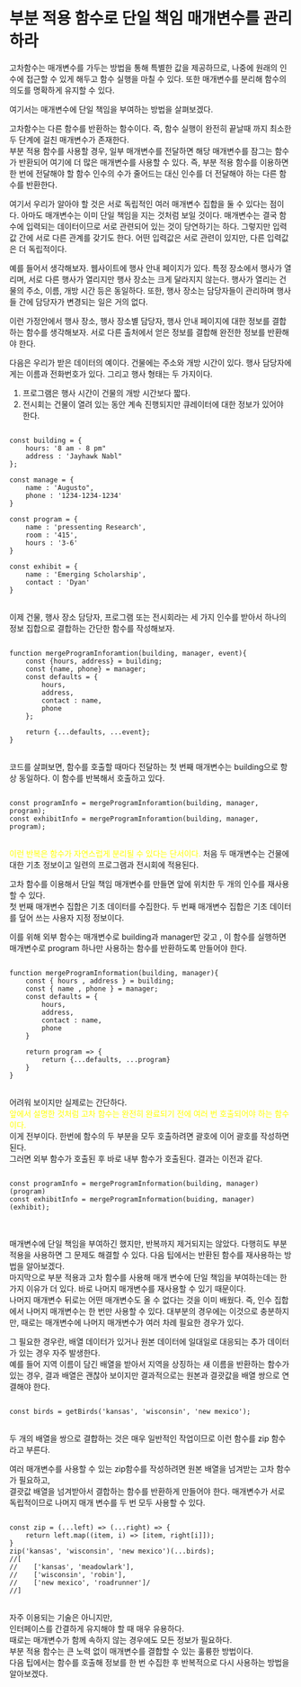 # 부분 적용 함수로 단일 책임 매개변수를 관리하라


고차함수는 매개변수를 가두는 방법을 통해 특별한 값을 제공하므로, 나중에 원래의 인수에 접근할 수 있게 해두고 함수 실행을 마칠 수 있다. 
또한 매개변수를 분리해 함수의 의도를 명확하게 유지할 수 있다. 

여기서는 매개변수에 단일 책임을 부여하는 방법을 살펴보겠다. 

고차함수는 다른 함수를 반환하는 함수이다. 
즉, 함수 실행이 완전히 끝날때 까지 최소한 두 단계에 걸친 매개변수가 존재한다.  
부분 적용 함수를 사용할 경우, 일부 매개변수를 전달하면 해당 매개변수를 잠그는 함수가 반환되어 여기에 더 많은 매개변수를 사용할 수 있다. 
즉, 부분 적용 함수를 이용하면 한 번에 전달해야 할 함수 인수의 수가 줄어드는 대신 인수를 더 전달해야 하는 다른 함수를 반환한다. 

여기서 우리가 알아야 할 것은 서로 독립적인 여러 매개변수 집합을 둘 수 있다는 점이다. 
아마도 매개변수는 이미 단일 책임을 지는 것처럼 보일 것이다. 
매개변수는 결국 함수에 입력되는 데이터이므로 서로 관련되어 있는 것이 당연하기는 하다. 그렇지만 입력값 간에 서로 다른 관계를 갖기도 한다. 
어떤 입력값은 서로 관련이 있지만, 다른 입력값은 더 독립적이다. 

예를 들어서 생각해보자. 
웹사이트에 행사 안내 페이지가 있다. 특정 장소에서 행사가 열리며, 서로 다른 행사가 열리지만 행사 장소는 크게 달라지지 않는다. 행사가 열리는 건물의 주소,
이름, 개방 시간 등은 동일하다. 또한, 행사 장소는 담당자들이 관리하며 행사들 간에 담당자가 변경되는 일은 거의 없다. 

이런 가정안에서 행사 장소, 행사 장소별 담당자, 행사 안내 페이지에 대한 정보를 결합하는 함수를 생각해보자. 
서로 다른 출처에서 얻은 정보를 결합해 완전한 정보를 반환해야 한다. 

다음은 우리가 받은 데이터의 예이다. 
건물에는 주소와 개방 시간이 있다.  행사 담당자에게는 이름과 전화번호가 있다. 그리고 행사 형태는 두 가지이다. 
1) 프로그램은 행사 시간이 건물의 개방 시간보다 짧다. 
2) 전시회는 건물이 열려 있는 동안 계속 진행되지만 큐레이터에 대한 정보가 있어야 한다. 

<pre>
<code>
const building = {
    hours: '8 am - 8 pm"
    address : 'Jayhawk Nabl"
};

const manage = {
    name : 'Augusto",
    phone : '1234-1234-1234'
}

const program = {
    name : 'pressenting Research',
    room : '415',
    hours : '3-6'
}

const exhibit = {
    name : 'Emerging Scholarship',
    contact : 'Dyan'
}
</code>
</pre>

이제 건물, 행사 장소 담당자, 프로그램 또는 전시회라는 세 가지 인수를 받아서 하나의 정보 집합으로 결합하는 간단한 함수를 작성해보자. 

<pre>
<code>
function mergeProgramInforamtion(building, manager, event){
    const {hours, address} = building;
    const {name, phone} = manager;
    const defaults = {
        hours, 
        address,
        contact : name,
        phone
    };

    return {...defaults, ...event};
}
</code>
</pre>

코드를 살펴보면, 함수를 호출할 때마다 전달하는 첫 번째 매개변수는 building으로 항상 동일하다. 
이 함수를 반복해서 호출하고 있다. 

<pre>
<code>
const programInfo = mergeProgramInforamtion(building, manager, program);
const exhibitInfo = mergeProgramInforamtion(building, manager, program);
</code>
</pre>

<span style="color:yellow">이런 반복은 함수가 자연스럽게 분리될 수 있다는 단서이다.</span>
처음 두 매개변수는 건물에 대한 기초 정보이고 일련의 프로그램과 전시회에 적용된다. 

고차 함수를 이용해서 단일 책임 매개변수를 만들면 앞에 위치한 두 개의 인수를 재사용할 수 있다.   
첫 번째 매개변수 집합은 기초 데이터를 수집한다. 두 번째 매개변수 집합은 기초 데이터를 덮어 쓰는 사용자 지정 정보이다. 

이를 위해 외부 함수는 매개변수로 building과 manager만 갖고 , 이 함수를 실행하면 매개변수로 program 하나만 사용하는 함수를 반환하도록 만들어야 한다. 

<pre>
<code>
function mergeProgramInformation(building, manager){
    const { hours , address } = building;
    const { name , phone } = manager; 
    const defaults = {
        hours,
        address,
        contact : name, 
        phone
    }

    return program => {
        return {...defaults, ...program}
    }
}
</code>
</pre>

어려워 보이지만 실제로는 간단하다.   
<span style="color:yellow">앞에서 설명한 것처럼 고차 함수는 완전히 완료되기 전에 여러 번 호출되어야 하는 함수이다.</span>   
이게 전부이다. 한번에 함수의 두 부분을 모두 호출하려면 괄호에 이어 괄호를 작성하면 된다.   
그러면 외부 함수가 호출된 후 바로 내부 함수가 호출된다. 결과는 이전과 같다. 


<pre>
<code>
const programInfo = mergeProgramInformation(building, manager)(program)
const exhibitInfo = mergeProgramInformation(buiding, manager)(exhibit);
</code>
</pre>

<br>
매개변수에 단일 책임을 부여하긴 했지만, 반복까지 제거되지는 않았다.  
다행히도 부분 적용을 사용하면 그 문제도 해결할 수 있다. 다음 팁에서는 반환된 함수를 재사용하는 방법을 알아보겠다. 
<br>
마지막으로 부분 적용과 고차 함수를 사용해 매개 변수에 단일 책임을 부여하는데는 한 가지 이유가 더 있다.   
바로 나머지 매개변수를 재사용할 수 있기 때문이다. 
<br>
나머지 매개변수 뒤로는 어떤 매개변수도 올 수 없다는 것을 이미 배웠다. 즉, 인수 집합에서 나머지 매개변수는 한 번만 사용할 수 있다.  
대부분의 경우에는 이것으로 충분하지만, 때로는 매개변수에 나머지 매개변수가 여러 차례 필요한 경우가 있다.   

그 필요한 경우란, 배열 데이터가 있거나 원본 데이터에 일대일로 대응되는 추가 데이터가 있는 경우 자주 발생한다. 
<br>
예를 들어 지역 이름이 담긴 배열을 받아서 지역을 상징하는 새 이름을 반환하는 함수가 있는 경우, 
결과 배열은 괜찮아 보이지만 결과적으로는 원본과 결괏값을 배열 쌍으로 연결해야 한다. 

<pre>
<code>
const birds = getBirds('kansas', 'wisconsin', 'new mexico');
</code>
</pre>

두 개의 배열을 쌍으로 결합하는 것은 매우 일반적인 작업이므로 이런 함수를 zip 함수라고 부른다. 

여러 매개변수를 사용할 수 있는 zip함수를 작성하려면 원본 배열을 넘겨받는 고차 함수가 필요하고,   
결괏값 배열을 넘겨받아서 결합하는 함수를 반환하게 만들어야 한다. 
매개변수가 서로 독립적이므로 나머지 매개 변수를 두 번 모두 사용할 수 있다. 

<pre>
<code>
const zip = (...left) => (...right) => {
    return left.map((item, i) => [item, right[i]]);
}
zip('kansas', 'wisconsin', 'new mexico')(...birds);
//[
//    ['kansas', 'meadowlark'],
//    ['wisconsin', 'robin'],
//    ['new mexico', 'roadrunner']/
//]
</code>
</pre>

자주 이용되는 기술은 아니지만,  
인터페이스를 간결하게 유지해야 할 때 매우 유용하다.  
때로는 매개변수가 함께 속하지 않는 경우에도 모든 정보가 필요하다.  
부분 적용 함수는 큰 노력 없이 매개변수를 결합할 수 있는 훌륭한 방법이다.  
다음 팁에서는 함수를 호출해 정보를 한 번 수집한 후 반복적으로 다시 사용하는 방법을 알아보겠다. 




